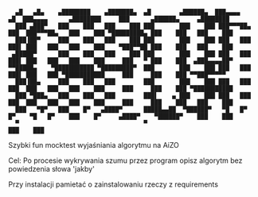 ```
  ▄█   ▄█▄    ▄████████    ▄███████▄  ▄█        ▄██████▄  ███▄▄▄▄    ▄█  ███▄▄▄▄      ▄████████     ███      ▄██████▄     ▄████████ 
  ███ ▄███▀   ███    ███   ███    ███ ███       ███    ███ ███▀▀▀██▄ ███  ███▀▀▀██▄   ███    ███ ▀█████████▄ ███    ███   ███    ███ 
  ███▐██▀     ███    ███   ███    ███ ███       ███    ███ ███   ███ ███▌ ███   ███   ███    ███    ▀███▀▀██ ███    ███   ███    ███ 
 ▄█████▀      ███    ███   ███    ███ ███       ███    ███ ███   ███ ███▌ ███   ███   ███    ███     ███   ▀ ███    ███  ▄███▄▄▄▄██▀ 
▀▀█████▄    ▀███████████ ▀█████████▀  ███       ███    ███ ███   ███ ███▌ ███   ███ ▀███████████     ███     ███    ███ ▀▀███▀▀▀▀▀   
  ███▐██▄     ███    ███   ███        ███       ███    ███ ███   ███ ███  ███   ███   ███    ███     ███     ███    ███ ▀███████████ 
  ███ ▀███▄   ███    ███   ███        ███▌    ▄ ███    ███ ███   ███ ███  ███   ███   ███    ███     ███     ███    ███   ███    ███ 
  ███   ▀█▀   ███    █▀   ▄████▀      █████▄▄██  ▀██████▀   ▀█   █▀  █▀    ▀█   █▀    ███    █▀     ▄████▀    ▀██████▀    ███    ███ 
  ▀                                   ▀                                                                                   ███    ███
```

Szybki fun mocktest wyjaśniania algorytmu na AiZO

Cel: Po procesie wykrywania szumu przez program opisz algorytm bez powiedzenia słowa 'jakby'

Przy instalacji pamietać o zainstalowaniu rzeczy z requirements
